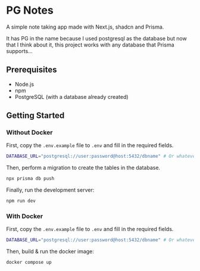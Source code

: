# PG Notes

A simple note taking app made with Next.js, shadcn and Prisma.

It has PG in the name because I used postgresql as the database but now that I think about it, this project works with any database that Prisma supports...

## Prerequisites

- Node.js
- npm
- PostgreSQL (with a database already created)

## Getting Started

### Without Docker

First, copy the `.env.example` file to `.env` and fill in the required fields.

```bash
DATABASE_URL="postgresql://user:password@host:5432/dbname" # Or whatever database you are using
```

Then, perform a migration to create the tables in the database.

```bash
npx prisma db push
```

Finally, run the development server:

```bash
npm run dev
```

### With Docker

First, copy the `.env.example` file to `.env` and fill in the required fields.

```bash
DATABASE_URL="postgresql://user:password@host:5432/dbname" # Or whatever database you are using
```

Then, build & run the docker image:

```bash
docker compose up
```

